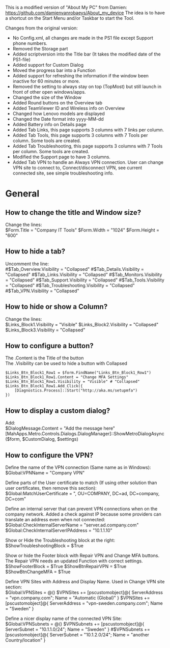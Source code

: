 This is a modified version of "About My PC" from Damien: https://github.com/damienvanrobaeys/About_my_device
The idea is to have a shortcut on the Start Menu and/or Taskbar to start the Tool.

Changes from the original version:
- No Config.xml, all changes are made in the PS1 file except Support phone numbers.
- Removed the Storage part
- Added scriptversion into the Title bar (It takes the modified date of the PS1-file)
- Added support for Custom Dialog
- Moved the progress bar into a Function
- Added support for refreshing the information if the window been inactive for 60 minutes or more.
- Removed the setting to always stay on top (TopMost) but still launch in front of other open windows/apps.
- Changed the size of the Window
- Added Round buttons on the Overview tab
- Added TeamViewer ID and Wireless info on Overview
- Changed how Lenovo models are displayed
- Changed the Date format into yyyy-MM-dd
- Added Battery info on Details page
- Added Tab Links, this page supports 3 columns with 7 links per column.
- Added Tab Tools, this page supports 3 columns with 7 Tools per column. Some tools are created.
- Added Tab Troubleshooting, this page supports 3 columns with 7 Tools per column. Some tools are created.
- Modified the Support page to have 3 columns. 
- Added Tab VPN to handle an Always VPN connection. User can change VPN site to connect to, Connect/disconnect VPN, see current connected site, see simple troubleshooting info.

# General

## How to change the title and Window size?
Change the lines:  
    $Form.Title = "Company IT Tools" 
    $Form.Width = "1024"
    $Form.Height = "600"

## How to hide a tab?
Uncomment the line:  
    #$Tab_Overview.Visibility = "Collapsed"
    #$Tab_Details.Visibility = "Collapsed"
    #$Tab_Links.Visibility = "Collapsed"
    #$Tab_Monitors.Visibility = "Collapsed"
    #$Tab_Support.Visibility = "Collapsed"
    #$Tab_Tools.Visibility = "Collapsed"
    #$Tab_Troubleshooting.Visibility = "Collapsed"
    #$Tab_VPN.Visibility = "Collapsed"

## How to hide or show a Column?
Change the lines:  
    $Links_Block1.Visibility = "Visible"
    $Links_Block2.Visibility = "Collapsed"
    $Links_Block3.Visibility = "Collapsed"
	
## How to configure a button?
The .Content is the Title of the button  
The .Visibility can be used to hide a button with Collapsed  

    $Links_Btn_Block1_Row1 = $form.FindName("Links_Btn_Block1_Row1")
    $Links_Btn_Block1_Row1.Content = "Change MFA Settings"
    $Links_Btn_Block1_Row1.Visibility = "Visible" # "Collapsed"
    $Links_Btn_Block1_Row1.Add_Click({
        [Diagnostics.Process]::Start("http://aka.ms/setupmfa")
    })
	
## How to display a custom dialog?
Add:  
	$DialogMessage.Content = "Add the message here" 
	[MahApps.Metro.Controls.Dialogs.DialogManager]::ShowMetroDialogAsync($form, $CustomDialog, $settings)

## How to configure the VPN?

Define the name of the VPN connection (Same name as in Windows):  
	$Global:VPNName = "Company VPN"

Define parts of the User certificate to match (If using other solution than user certificates, then remove this section):  
	$Global:MatchUserCertificate = ", OU=COMPANY, DC=ad, DC=company, DC=com"
    
Define an internal server that can prevent VPN connections when on the company network. Added a check against IP because some providers can translate an address even when not connected:  
	$Global:CheckInternalServerName = "server.ad.company.com"
	$Global:CheckInternalServerIPAddress = "10.1.1.10"

Show or Hide the Troubleshooting block at the right:  
	$ShowTroubleshootingBlock = $True

Show or hide the Footer block with Repair VPN and Change MFA buttons. The Repair VPN needs an updated Function with correct settings.  
	$ShowFooterBlock = $True
	$ShowBtnRepairVPN = $True
	$ShowBtnChangeMFA = $True

Define VPN Sites with Address and Display Name. Used in Change VPN site section:  
    $Global:VPNSites = @()
    $VPNSites += [pscustomobject]@{ ServerAddress = "vpn.company.com"; Name = "Automatic (Global)" }
    $VPNSites += [pscustomobject]@{ ServerAddress = "vpn-sweden.company.com"; Name = "Sweden" }

Define a nicer display name of the connected VPN Site:  
    $Global:VPNSubnets = @()
    $VPNSubnets += [pscustomobject]@{ ServerSubnet = "10.1.1.0/24"; Name = "Sweden" }
    #$VPNSubnets += [pscustomobject]@{ ServerSubnet = "10.1.2.0/24"; Name = "another Country/location" }